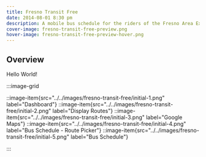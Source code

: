 ```yaml
---
title: Fresno Transit Free
date: 2014-08-01 8:30 pm
description: A mobile bus schedule for the riders of the Fresno Area Express
cover-image: fresno-transit-free-preview.png
hover-image: fresno-transit-free-preview-hover.png
---
```

## Overview

Hello World!

:::image-grid

::image-item{src="../../images/fresno-transit-free/initial-1.png" label="Dashboard"}
::image-item{src="../../images/fresno-transit-free/initial-2.png" label="Display Routes"}
::image-item{src="../../images/fresno-transit-free/initial-3.png" label="Google Maps"}
::image-item{src="../../images/fresno-transit-free/initial-4.png" label="Bus Schedule - Route Picker"}
::image-item{src="../../images/fresno-transit-free/initial-5.png" label="Bus Schedule"}

:::